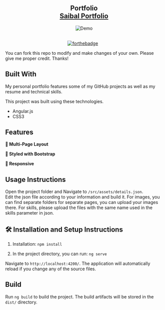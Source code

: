 <h2 align="center">
  Portfolio <br/>
  <a href="https://saibalmaiti.github.io/me.portfolio/" target="_blank">Saibal Portfolio</a>
</h2>

<div align="center">
  <img alt="Demo" src="https://github.com/saibalmaiti/portfolio/assets/51844015/ee7ca72c-6d81-44f4-b700-34f9a057babf" />
</div>
<br>

<center>
  
[![forthebadge](https://forthebadge.com/images/badges/made-with-typescript.svg)](https://forthebadge.com) &nbsp;

</center>

You can fork this repo to modify and make changes of your own. Please give me proper credit. Thanks!

## Built With

My personal portfolio features some of my GitHub projects as well as my resume and technical skills.<br/>

This project was built using these technologies.

- Angular.js
- CSS3

## Features

**📖 Multi-Page Layout**

**🎨 Styled with Bootstrap**

**📱 Responsive**

## Usage Instructions

Open the project folder and Navigate to `/src/assets/details.json`. <br/>
Edit the json file according to your information and build it. For images, you can find separate folders for separate pages, you can upload your images there.
For skills, please upload the files with the same name used in the skills parameter in json.

## 🛠 Installation and Setup Instructions

1. Installation: `npm install`

2. In the project directory, you can run: `ng serve`

Navigate to `http://localhost:4200/`. The application will automatically reload if you change any of the source files.

## Build

Run `ng build` to build the project. The build artifacts will be stored in the `dist/` directory.

